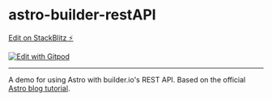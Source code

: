 # astro-builder-restAPI

[Edit on StackBlitz ⚡️](https://stackblitz.com/edit/github-zgeddi)

<a href="https://gitpod.io/#https://github.com/Return180bpm/astro-builder-restAPI">
  <img
    src="https://img.shields.io/badge/Contribute%20with-Gitpod-908a85?logo=gitpod"
    alt="Edit with Gitpod"
  />
</a>

---

A demo for using Astro with builder.io's REST API. 
Based on the official [Astro blog tutorial](https://docs.astro.build/en/tutorial/0-introduction/).